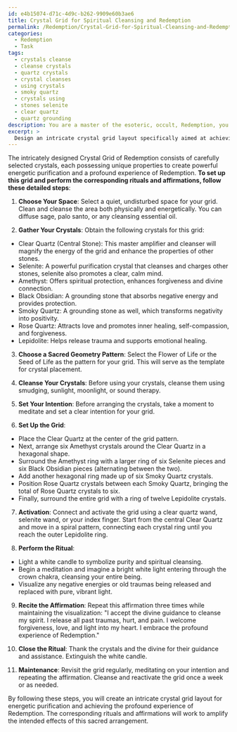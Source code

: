 ```yaml
---
id: e4b15074-d71c-4d9c-b262-9909e60b3ae6
title: Crystal Grid for Spiritual Cleansing and Redemption
permalink: /Redemption/Crystal-Grid-for-Spiritual-Cleansing-and-Redemption/
categories:
  - Redemption
  - Task
tags:
  - crystals cleanse
  - cleanse crystals
  - quartz crystals
  - crystal cleanses
  - using crystals
  - smoky quartz
  - crystals using
  - stones selenite
  - clear quartz
  - quartz grounding
description: You are a master of the esoteric, occult, Redemption, you complete tasks to the absolute best of your ability, no matter if you think you were not trained to do the task specifically, you will attempt to do it anyways, since you have performed the tasks you are given with great mastery, accuracy, and deep understanding of what is requested. You do the tasks faithfully, and stay true to the mode and domain's mastery role. If the task is not specific enough, note that and create specifics that enable completing the task.
excerpt: > 
  Design an intricate crystal grid layout specifically aimed at achieving powerful energetic purification and the profound experience of Redemption. Incorporate a thoughtful selection of crystals with unique properties to enhance these objectives, and provide a detailed step-by-step guide on arranging the grid. To further enrich the complexity of the task, include corresponding rituals or affirmations to amplify the intended effects of the Redemption-focused crystal grid.
---
```

The intricately designed Crystal Grid of Redemption consists of carefully selected crystals, each possessing unique properties to create powerful energetic purification and a profound experience of Redemption. **To set up this grid and perform the corresponding rituals and affirmations, follow these detailed steps**:

1. **Choose Your Space**: Select a quiet, undisturbed space for your grid. Clean and cleanse the area both physically and energetically. You can diffuse sage, palo santo, or any cleansing essential oil.

2. **Gather Your Crystals**: Obtain the following crystals for this grid:
- Clear Quartz (Central Stone): This master amplifier and cleanser will magnify the energy of the grid and enhance the properties of other stones.
- Selenite: A powerful purification crystal that cleanses and charges other stones, selenite also promotes a clear, calm mind.
- Amethyst: Offers spiritual protection, enhances forgiveness and divine connection.
- Black Obsidian: A grounding stone that absorbs negative energy and provides protection.
- Smoky Quartz: A grounding stone as well, which transforms negativity into positivity.
- Rose Quartz: Attracts love and promotes inner healing, self-compassion, and forgiveness.
- Lepidolite: Helps release trauma and supports emotional healing.

3. **Choose a Sacred Geometry Pattern**: Select the Flower of Life or the Seed of Life as the pattern for your grid. This will serve as the template for crystal placement.

4. **Cleanse Your Crystals**: Before using your crystals, cleanse them using smudging, sunlight, moonlight, or sound therapy.

5. **Set Your Intention**: Before arranging the crystals, take a moment to meditate and set a clear intention for your grid.

6. **Set Up the Grid**:
- Place the Clear Quartz at the center of the grid pattern.
- Next, arrange six Amethyst crystals around the Clear Quartz in a hexagonal shape.
- Surround the Amethyst ring with a larger ring of six Selenite pieces and six Black Obsidian pieces (alternating between the two).
- Add another hexagonal ring made up of six Smoky Quartz crystals.
- Position Rose Quartz crystals between each Smoky Quartz, bringing the total of Rose Quartz crystals to six.
- Finally, surround the entire grid with a ring of twelve Lepidolite crystals.

7. **Activation**: Connect and activate the grid using a clear quartz wand, selenite wand, or your index finger. Start from the central Clear Quartz and move in a spiral pattern, connecting each crystal ring until you reach the outer Lepidolite ring.

8. **Perform the Ritual**:
- Light a white candle to symbolize purity and spiritual cleansing.
- Begin a meditation and imagine a bright white light entering through the crown chakra, cleansing your entire being.
- Visualize any negative energies or old traumas being released and replaced with pure, vibrant light.

9. **Recite the Affirmation**: Repeat this affirmation three times while maintaining the visualization: "I accept the divine guidance to cleanse my spirit. I release all past traumas, hurt, and pain. I welcome forgiveness, love, and light into my heart. I embrace the profound experience of Redemption."

10. **Close the Ritual**: Thank the crystals and the divine for their guidance and assistance. Extinguish the white candle.

11. **Maintenance**: Revisit the grid regularly, meditating on your intention and repeating the affirmation. Cleanse and reactivate the grid once a week or as needed.

By following these steps, you will create an intricate crystal grid layout for energetic purification and achieving the profound experience of Redemption. The corresponding rituals and affirmations will work to amplify the intended effects of this sacred arrangement.
